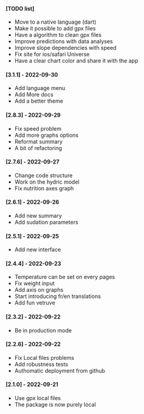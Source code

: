 #### [TODO list]

- Move to a native language (dart)
- Make it possible to add gpx files
- Have a algorithm to clean gpx files
- Improve predictions with data analyses
- Improve slope dependencies with speed
- Fix site for ios/safari Universe
- Have a clear chart color and share it with the app


#### [3.1.1] - 2022-09-30

- Add language menu
- Add More docs
- Add a better theme

#### [2.8.3] - 2022-09-29

- Fix speed problem
- Add more graphs options
- Reformat summary
- A bit of refactoring

#### [2.7.6] - 2022-09-27

- Change code structure
- Work on the hydric model
- Fix nutrition axes graph

#### [2.6.1] - 2022-09-26

- Add new summary
- Add sudation parameters

#### [2.5.1] - 2022-09-25

- Add new interface

#### [2.4.4] - 2022-09-23

- Temperature can be set on every pages
- Fix weight input
- Add axis on graphs
- Start introducing fr/en translations
- Add fun vetruve

#### [2.3.2] - 2022-09-22

- Be in production mode

#### [2.2.6] - 2022-09-22
 
- Fix Local files problems
- Add robustness tests
- Authomatic deployment from github

#### [2.1.0] - 2022-09-21
  
- Use gpx local files
- The package is now purely local
 